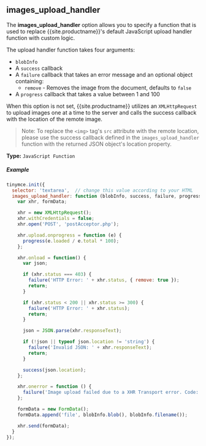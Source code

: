 ## images_upload_handler

The **images_upload_handler** option allows you to specify a function that is used to replace {{site.productname}}'s default JavaScript upload handler function with custom logic.

The upload handler function takes four arguments:

* `blobInfo`
* A `success` callback
* A `failure` callback that takes an error message and an optional object containing:
    * `remove` - Removes the image from the document, defaults to `false`
* A `progress` callback that takes a value between 1 and 100

When this option is not set, {{site.productname}} utilizes an `XMLHttpRequest` to upload images one at a time to the server and calls the success callback with the location of the remote image.

>Note: To replace the `<img>` tag's `src` attribute with the remote location, please use the success callback defined in the `images_upload_handler` function with the returned JSON object's location property.

**Type:** `JavaScript Function`

##### Example

```js
tinymce.init({
  selector: 'textarea',  // change this value according to your HTML
  images_upload_handler: function (blobInfo, success, failure, progress) {
    var xhr, formData;

    xhr = new XMLHttpRequest();
    xhr.withCredentials = false;
    xhr.open('POST', 'postAcceptor.php');

    xhr.upload.onprogress = function (e) {
      progress(e.loaded / e.total * 100);
    };

    xhr.onload = function() {
      var json;

      if (xhr.status === 403) {
        failure('HTTP Error: ' + xhr.status, { remove: true });
        return;
      }

      if (xhr.status < 200 || xhr.status >= 300) {
        failure('HTTP Error: ' + xhr.status);
        return;
      }

      json = JSON.parse(xhr.responseText);

      if (!json || typeof json.location != 'string') {
        failure('Invalid JSON: ' + xhr.responseText);
        return;
      }

      success(json.location);
    };

    xhr.onerror = function () {
      failure('Image upload failed due to a XHR Transport error. Code: ' + xhr.status);
    };

    formData = new FormData();
    formData.append('file', blobInfo.blob(), blobInfo.filename());

    xhr.send(formData);
  }
});
```
